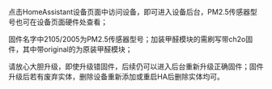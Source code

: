 点击HomeAssistant设备页面中访问设备，即可进入设备后台，PM2.5传感器型号也可在设备页面硬件处查看；

固件名字中2105/2005为PM2.5传感器型号；加装甲醛模块的需刷写带ch2o固件，其中带original的为原装甲醛模块；

请放心大胆升级，即使升级错固件，后续仍可以进入后台重新升级正确固件；固件升级后若有废弃实体，删除设备重新添加或重启HA后删除实体均可。
